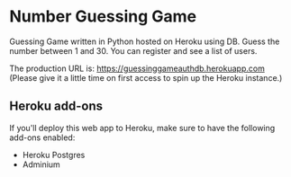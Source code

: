 # Number Guessing Game

Guessing Game written in Python hosted on Heroku using DB. Guess the number between 1 and 30. You can register and see a list of users.

The production URL is: https://guessinggameauthdb.herokuapp.com
(Please give it a little time on first access to spin up the Heroku instance.)

## Heroku add-ons

If you'll deploy this web app to Heroku, make sure to have the following add-ons enabled:

- Heroku Postgres
- Adminium

